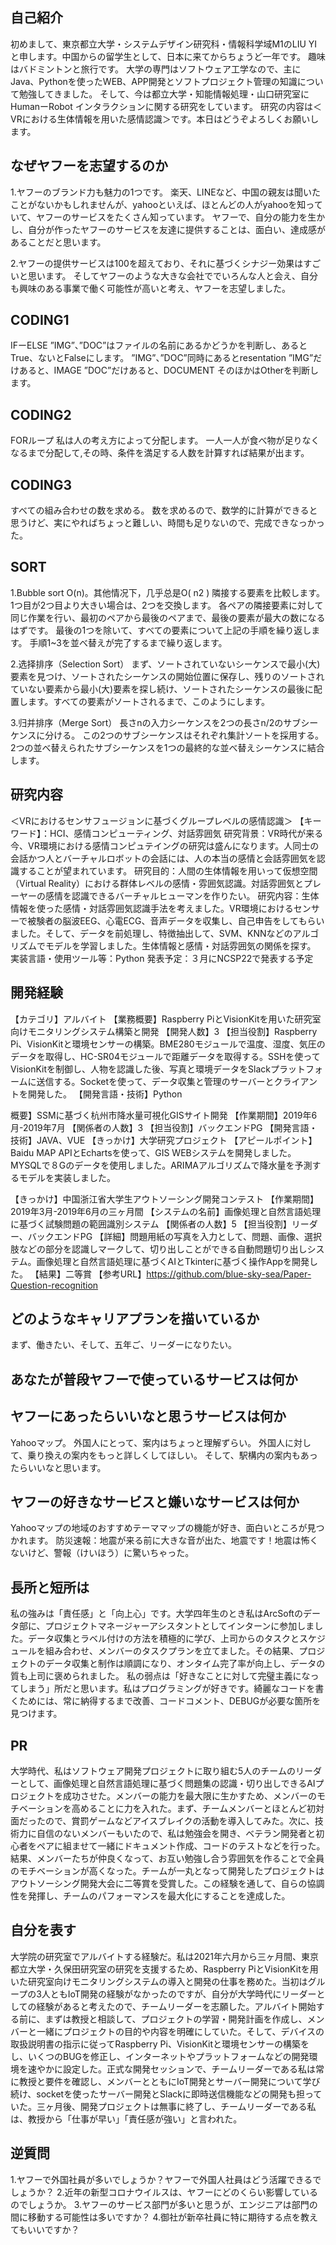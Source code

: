 ## 自己紹介
初めまして、東京都立大学・システムデザイン研究科・情報科学域M1のLIU YIと申します。中国からの留学生として、日本に来てからちょうど一年です。 趣味はバドミントンと旅行です。
大学の専門はソフトウェア工学なので、主にJava、Pythonを使ったWEB、APP開発とソフトプロジェクト管理の知識について勉強してきました。 そして、今は都立大学・知能情報処理・山口研究室にHumanーRobot インタラクションに関する研究をしています。 研究の内容は＜VRにおける生体情報を用いた感情認識＞です。本日はどうぞよろしくお願いします。


## なぜヤフーを志望するのか
1.ヤフーのブランド力も魅力の1つです。
楽天、LINEなど、中国の親友は聞いたことがないかもしれませんが、yahooといえば、ほとんどの人がyahooを知っていて、ヤフーのサービスをたくさん知っています。
ヤフーで、自分の能力を生かし、自分が作ったヤフーのサービスを友達に提供することは、面白い、達成感があることだと思います。  

2.ヤフーの提供サービスは100を超えており、それに基づくシナジー効果はすごいと思います。
そしてヤフーのような大きな会社ででいろんな人と会え、自分も興味のある事業で働く可能性が高いと考え、ヤフーを志望しました。

## CODING1
IFーELSE
”IMG”、”DOC”はファイルの名前にあるかどうかを判断し、あるとTrue、ないとFalseにします。
”IMG”、”DOC”同時にあるとresentation
”IMG”だけあると、IMAGE
”DOC”だけあると、DOCUMENT
そのほかはOtherを判断します。

## CODING2
FORループ
私は人の考え方によって分配します。
一人一人が食べ物が足りなくなるまで分配して,その時、条件を満足する人数を計算すれば結果が出ます。

## CODING3
すべての組み合わせの数を求める。
数を求めるので、数学的に計算ができると思うけど、実にやればちょっと難しい、時間も足りないので、完成できなっかった。

## SORT
1.Bubble sort
O(n)。其他情况下，几乎总是O( n2 )
隣接する要素を比較します。1つ目が2つ目より大きい場合は、2つを交換します。
各ペアの隣接要素に対して同じ作業を行い、最初のペアから最後のペアまで、最後の要素が最大の数になるはずです。
最後の1つを除いて、すべての要素について上記の手順を繰り返します。
手順1~3を並べ替えが完了するまで繰り返します。

2.选择排序（Selection Sort）
まず、ソートされていないシーケンスで最小(大)要素を見つけ、ソートされたシーケンスの開始位置に保存し、残りのソートされていない要素から最小(大)要素を探し続け、ソートされたシーケンスの最後に配置します。すべての要素がソートされるまで、このようにします。

3.归并排序（Merge Sort）
長さnの入力シーケンスを2つの長さn/2のサブシーケンスに分ける。
この2つのサブシーケンスはそれぞれ集計ソートを採用する。
2つの並べ替えられたサブシーケンスを1つの最終的な並べ替えシーケンスに結合します。

## 研究内容
＜VRにおけるセンサフュージョンに基づくグループレベルの感情認識＞ 
【キーワード】：HCI、感情コンピューティング、対話雰囲気
研究背景：VR時代が来る今、VR環境における感情コンピュテイングの研究は盛んになります。人同士の会話かつ人とバーチャルロボットの会話には、人の本当の感情と会話雰囲気を認識することが望まれています。
研究目的：人間の生体情報を用いって仮想空間（Virtual Reality）における群体レベルの感情・雰囲気認識。対話雰囲気とプレーヤーの感情を認識できるバーチャルヒューマンを作りたい。
研究内容：生体情報を使った感情・対話雰囲気認識手法を考えました。VR環境におけるセンサーで被験者の脳波EEG、心電ECG、音声データを収集し、自己申告をしてもらいました。そして、データを前処理し、特徴抽出して、SVM、KNNなどのアルゴリズムでモデルを学習しました。生体情報と感情・対話雰囲気の関係を探す。
実装言語・使用ツール等：Python
発表予定：３月にNCSP22で発表する予定 

## 開発経験
【カテゴリ】アルバイト
【業務概要】Raspberry PiとVisionKitを用いた研究室向けモニタリングシステム構築と開発
【開発人数】3
【担当役割】Raspberry Pi、VisionKitと環境センサーの構築。BME280モジュールで温度、湿度、気圧のデータを取得し、HC-SR04モジュールで距離データを取得する。SSHを使ってVisionKitを制御し、人物を認識した後、写真と環境データをSlackプラットフォームに送信する。Socketを使って、データ収集と管理のサーバーとクライアントを開発した。
【開発言語・技術】Python 

概要】SSMに基づく杭州市降水量可視化GISサイト開発
【作業期間】2019年6月-2019年7月
【関係者の人数】3
【担当役割】バックエンドPG
【開発言語・技術】JAVA、VUE
【きっかけ】大学研究プロジェクト
【アピールポイント】Baidu MAP APIとEchartsを使って、GIS WEBシステムを開発しました。MYSQLで８Gのデータを使用しました。ARIMAアルゴリズムで降水量を予測するモデルを実装しました。 

【きっかけ】中国浙江省大学生アウトソーシング開発コンテスト
【作業期間】2019年3月-2019年6月の三ヶ月間
【システムの名前】画像処理と自然言語処理に基づく試験問題の範囲識別システム
【関係者の人数】5
【担当役割】リーダー、バックエンドPG
【詳細】問題用紙の写真を入力として、問題、画像、選択肢などの部分を認識しマークして、切り出しことができる自動問題切り出しシステム。画像処理と自然言語処理に基づくAIとTkinterに基づく操作Appを開発した。
【結果】二等賞
【参考URL】https://github.com/blue-sky-sea/Paper-Question-recognition

## どのようなキャリアプランを描いているか
まず、働きたい、そして、五年ご、リーダーになりたい。


## あなたが普段ヤフーで使っているサービスは何か
## ヤフーにあったらいいなと思うサービスは何か
Yahooマップ。
外国人にとって、案内はちょっと理解ずらい。
外国人に対して、乗り換えの案内をもっと詳しくしてほしい。
そして、駅構内の案内もあったらいいなと思います。

## ヤフーの好きなサービスと嫌いなサービスは何か
Yahooマップの地域のおすすめテーママップの機能が好き、面白いところが見つかれます。
防災速報：地震が来る前に大きな音が出た、地震です！地震は怖くないけど、警報（けいほう）に驚いちゃった。


##   長所と短所は
私の強みは「責任感」と「向上心」です。大学四年生のとき私はArcSoftのデータ部に、プロジェクトマネージャーアシスタントとしてインターンに参加しました。データ収集とラベル付けの方法を積極的に学び、上司からのタスクとスケジュールを組み合わせ、メンバーのタスクプランを立てました。その結果、プロジェクトのデータ収集と制作は順調になり、オンタイム完了率が向上し、データの質も上司に褒められました。 私の弱点は「好きなことに対して完璧主義になってしまう」所だと思います。私はプログラミングが好きです。綺麗なコードを書くためには、常に納得するまで改善、コードコメント、DEBUGが必要な箇所を見つけます。


##   PR
大学時代、私はソフトウェア開発プロジェクトに取り組む5人のチームのリーダーとして、画像処理と自然言語処理に基づく問題集の認識・切り出しできるAIプロジェクトを成功させた。メンバーの能力を最大限に生かすため、メンバーのモチベーションを高めることに力を入れた。まず、チームメンバーとほとんど初対面だったので、賞罰ゲームなどアイスブレイクの活動を導入してみた。次に、技術力に自信のないメンバーもいたので、私は勉強会を開き、ベテラン開発者と初心者をペアに組ませて一緒にドキュメント作成、コードのテストなどを行った。結果、メンバーたちが仲良くなって、お互い勉強し合う雰囲気を作ることで全員のモチベーションが高くなった。チームが一丸となって開発したプロジェクトはアウトソーシング開発大会に二等賞を受賞した。この経験を通して、自らの協調性を発揮し、チームのパフォーマンスを最大化にすることを達成した。


##   自分を表す
大学院の研究室でアルバイトする経験だ。私は2021年六月から三ヶ月間、東京都立大学・久保田研究室の研究を支援するため、Raspberry PiとVisionKitを用いた研究室向けモニタリングシステムの導入と開発の仕事を務めた。当初はグループの3人ともIoT開発の経験がなかったのですが、自分が大学時代にリーダーとしての経験があると考えたので、チームリーダーを志願した。アルバイト開始する前に、まずは教授と相談して、プロジェクトの学習・開発計画を作成し、メンバーと一緒にプロジェクトの目的や内容を明確にしていた。そして、デバイスの取扱説明書の指示に従ってRaspberry Pi、VisionKitと環境センサーの構築をし、いくつのBUGを修正し、インターネットやプラットフォームなどの開発環境を速やかに設定した。正式な開発セッションで、チームリーダーである私は常に教授と要件を確認し、メンバーとともにIoT開発とサーバー開発について学び続け、socketを使ったサーバー開発とSlackに即時送信機能などの開発も担っていた。三ヶ月後、開発プロジェクトは無事に終了し、チームリーダーである私は、教授から「仕事が早い」「責任感が強い」と言われた。

## 逆質問
1.ヤフーで外国社員が多いでしょうか？ヤフーで外国人社員はどう活躍できるでしょうか？
2.近年の新型コロナウイルスは、ヤフーにどのくらい影響しているのでしょうか。
3.ヤフーのサービス部門が多いと思うが、エンジニアは部門の間に移動する可能性は多いですか？
4.御社が新卒社員に特に期待する点を教えてもいいですか？






